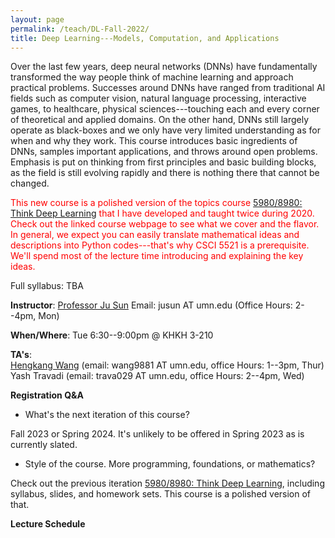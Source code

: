```yaml
---
layout: page
permalink: /teach/DL-Fall-2022/
title: Deep Learning---Models, Computation, and Applications 
---
```


Over the last few years, deep neural networks (DNNs) have fundamentally transformed the way people think of machine learning and approach practical problems. Successes around DNNs have ranged from traditional AI fields such as computer vision, natural language processing, interactive games, to healthcare, physical sciences---touching each and every corner of theoretical and applied domains. On the other hand, DNNs still largely operate as black-boxes and we only have very limited understanding as for when and why they work. This course introduces basic ingredients of DNNs, samples important applications, and throws around open problems. Emphasis is put on thinking from first principles and basic building blocks, as the field is still evolving rapidly and there is nothing there that cannot be changed. 

<span style="color:red">This new course is a polished version of the topics course [5980/8980: Think Deep Learning](https://sunju.org/teach/DL-Fall-2020/) that I have developed and taught twice during 2020. Check out the linked course webpage to see what we cover and the flavor. In general, we expect you can easily translate mathematical ideas and descriptions into Python codes---that's why CSCI 5521 is a prerequisite. We'll spend most of the lecture time introducing and explaining the key ideas. </span>

Full syllabus: TBA

**Instructor**: [Professor Ju Sun](https://sunju.org/)  Email: jusun AT umn.edu   (Office Hours: 2--4pm, Mon)

**When/Where**: Tue 6:30--9:00pm @ KHKH 3-210 

**TA's**:   
[Hengkang Wang](https://scholar.google.com/citations?user=APqDZvUAAAAJ&hl=en) (email: wang9881 AT umn.edu, office Hours: 1--3pm, Thur)    
Yash Travadi (email: trava029 AT umn.edu, office Hours: 2--4pm, Wed) 

**Registration Q&A**
+ What's the next iteration of this course? 
  
Fall 2023 or Spring 2024. It's unlikely to be offered in Spring 2023 as is currently slated. 

+ Style of the course. More programming, foundations, or mathematics? 

Check out the previous iteration [5980/8980: Think Deep Learning](https://sunju.org/teach/DL-Fall-2020/), including syllabus, slides, and homework sets. This course is a polished version of that. 

**Lecture Schedule**

<!-- | Date   | Topics                                                                                                                                                                                         | Notes | -->
<!-- | ------ | ---------------------------------------------------------------------------------------------------------------------------------------------------------------------------------------------- | ----- |
| Sep 14 | Think deep learning: overview \[[Slides](sep-14-A.pdf)\] <br> Neural networks: old and new \[[Slides](sep-14-B.pdf)\]                                                                          |       |
| Sep 21 | Fundamental belief: universal approximation theorems \[[Slides](sep-21-A.pdf)\] <br> Review of multivariate calculus  \[[Slides](sep-21-B.pdf)\]                                               |       |
| Sep 28 | Basics of numerical optimization: preliminaries \[[Slides](sep-28.pdf)\]                                                                                                                       |       |
| Oct 05 | Intro to MSI, Colab, Numpy, Scipy \[[Notebook](oct-05-A.ipynb)\]  <br>  &nbsp; &nbsp; &nbsp; &nbsp; (Guest lecturer: Dr. Ben Lynch, MSI)     <br >   Course project \[[Slides](oct-05-B.pdf)\] |       |
| Oct 12 | Basics of numerical optimization: iterative methods \[[Slides](oct-12.pdf) \]                                                                                                                  |       |
| Oct 19 | Basics of numerical optimization: computing derivatives \[[Slides](oct-19.pdf)\]                                                                                                               |       |
| Oct 26 | Training DNNs: basic methods and tricks  \[[Slides](oct-26.pdf)\]                                                                                                                              |       |
| Nov 02 | Unsupervised representation learning: <br>  &nbsp; &nbsp; &nbsp; &nbsp;  autoencoders and factorization  \[[Slides](nov-02.pdf)\]                                                              |       |
| Nov 09 | From fully connected to convolutional neural networks    \[[Slides](nov-09.pdf)\]                                                                                                              |       |
| Nov 16 | Applications of CNNs in computer vision \[[Slides](nov-16.pdf)\]                                                                                                                                                                                               |       |
| Nov 23 | PROJECT PROGRESS PRESENTATION                                                                                                                                                                  |       |
| Nov 30 | Sequence modeling: recurrent neural networks                                                                                                                                                                                                |       |
| Dec 07 | Generative models: generative adversarial network (GAN), variational autoencoder (VAE), and normalization flow                                                                                                                                                                                               |       |
| Dec 14 | Deep reinforcement learning: sequential decision making                                                                                                                                                                                                |       |

**Homework**
- [Assignment 0](HW0.pdf) (Due: Sep 30)  
- [Assignment 1](HW1.pdf) (Due: Oct 15)
- [Assignment 2](HW2.pdf) (Due: Oct 28)
- [Assignment 3](HW3.pdf) (Due: Nov 19)
- [Assignment 4](HW4.pdf) (Due: Dec 12)
- [Assignment 5](HW5.pdf) (Due: Dec 28) -->
